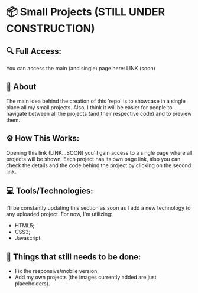 #  :package: Small Projects (STILL UNDER CONSTRUCTION)

## 🔍 Full Access:

You can access the main (and single) page here: LINK (soon)

##  📌 About

The main idea behind the creation of this 'repo' is to showcase in a single place all my small projects. Also, I think it will be easier for people to navigate between all the projects (and their respective code) and to preview them.

## :gear: How This Works:

Opening this link (LINK...SOON) you'll gain access to a single page where all projects will be shown. Each project has its own page link, also you can check the details and the code behind the project by clicking on the second link.

## 💻  Tools/Technologies:

I'll be constantly updating this section as soon as I add a new technology to any uploaded project. For now, I'm utilizing:
-   HTML5;
-   CSS3;
-   Javascript.


## :wrench: Things that still needs to be done:
- Fix the responsive/mobile version;
- Add my own projects (the images currently added are just placeholders).
